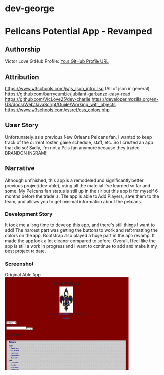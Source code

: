 # dev-george

# Pelicans Potential App - Revamped

## Authorship
Victor Love
GitHub Profile: [Your GitHub Profile URL](https://github.com/VicLove25)

## Attribution
https://www.w3schools.com/js/js_json_intro.asp (All of json in general)
https://github.com/barrycumbie/jubilant-garbanzo-easy-read
https://github.com/VicLove25/dev-charlie
https://developer.mozilla.org/en-US/docs/Web/JavaScript/Guide/Working_with_objects
https://www.w3schools.com/cssref/css_colors.php


## User Story
Unfortunately, as a previous New Orleans Pelicans fan, I wanted to keep track of the current roster, game schedule, staff, etc. So I created an app that did so! Sadly, I'm not a Pels fan anymore because they traded BRANDON INGRAM!!

## Narrative
Although unfinished, this app is a remodeled and significantly better previous project(dev-able), using all the material I've learned so far and some. My Pelicans fan status is still up in the air but this app is for myself 6 months before the trade :(. The app is able to Add Players, save them to the team, and allows you to get minimal information about the pelicans.

### Development Story
It took me a long time to develop this app, and there's still things I want to add! The hardest part was getting the buttons to work and reformatting the colors on the app. Bootstrap also played a huge part in the app revamp. It made the app look a lot cleaner compared to before. Overall, I feel like the app is still a work in progress and I want to continue to add and make it my best project to date.

### Screenshot
Original Able App <img src="images/ogDevAble.png" width='400' height='300' alt="OG Dev Able"/>

